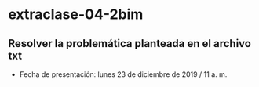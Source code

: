 # extraclase-04-2bim

## Resolver la problemática planteada en el archivo txt

- Fecha de presentación: lunes 23 de diciembre de 2019 / 11 a. m.
